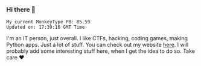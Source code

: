 ### Hi there 👋
<!-- PB START -->
```
My current MonkeyType PB: 85.59
Updated on: 17:39:16 GMT Time
```
<!-- PB END -->
I'm an IT person, just overall. I like CTFs, hacking, coding games, making Python apps. Just a lot of stuff.
You can check out my website [here](https://skill3472.github.io/).
I will probably add some interesting stuff here, when I get the idea to do so. Take care ❤️
